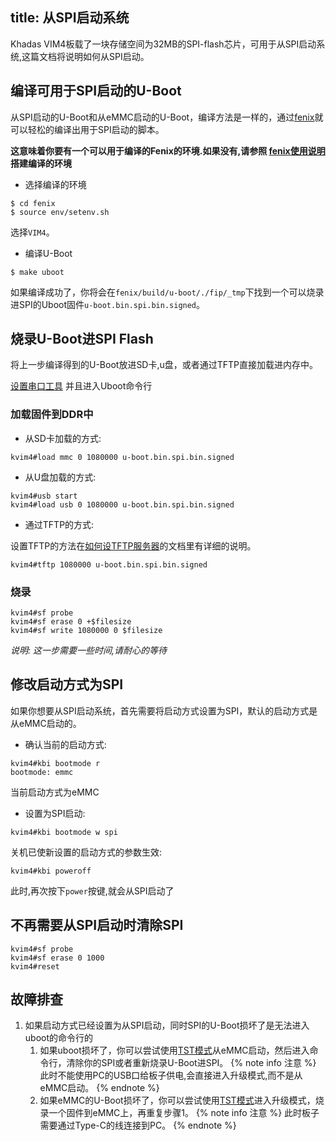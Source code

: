 title: 从SPI启动系统
---

Khadas VIM4板载了一块存储空间为32MB的SPI-flash芯片，可用于从SPI启动系统,这篇文档将说明如何从SPI启动。

## 编译可用于SPI启动的U-Boot

从SPI启动的U-Boot和从eMMC启动的U-Boot，编译方法是一样的，通过[fenix](https://github.com/khadas/fenix)就可以轻松的编译出用于SPI启动的脚本。

**这意味着你要有一个可以用于编译的Fenix的环境.如果没有,请参照 [fenix使用说明](FenixScript.html) 搭建编译的环境**

* 选择编译的环境

```shell
$ cd fenix
$ source env/setenv.sh
```

选择`VIM4`。

* 编译U-Boot

```shell
$ make uboot
```

如果编译成功了，你将会在`fenix/build/u-boot/./fip/_tmp`下找到一个可以烧录进SPI的Uboot固件`u-boot.bin.spi.bin.signed`。

## 烧录U-Boot进SPI Flash

将上一步编译得到的U-Boot放进SD卡,u盘，或者通过TFTP直接加载进内存中。

[设置串口工具](SetupSerialTool.html) 并且进入Uboot命令行

### 加载固件到DDR中

* 从SD卡加载的方式:

```shell
kvim4#load mmc 0 1080000 u-boot.bin.spi.bin.signed
```

* 从U盘加载的方式:

```shell
kvim4#usb start
kvim4#load usb 0 1080000 u-boot.bin.spi.bin.signed
```

* 通过TFTP的方式:

设置TFTP的方法在[如何设TFTP服务器](SetupTFTPServer.html)的文档里有详细的说明。


```shell
kvim4#tftp 1080000 u-boot.bin.spi.bin.signed
```

### 烧录

```shell
kvim4#sf probe
kvim4#sf erase 0 +$filesize
kvim4#sf write 1080000 0 $filesize
```

*说明: 这一步需要一些时间,请耐心的等待*

## 修改启动方式为SPI

如果你想要从SPI启动系统，首先需要将启动方式设置为SPI，默认的启动方式是从eMMC启动的。

* 确认当前的启动方式:

```shell
kvim4#kbi bootmode r
bootmode: emmc
```

当前启动方式为eMMC

* 设置为SPI启动:

```shell
kvim4#kbi bootmode w spi
```

关机已使新设置的启动方式的参数生效:

```shell
kvim4#kbi poweroff
```

此时,再次按下`power`按键,就会从SPI启动了

## 不再需要从SPI启动时清除SPI

```shell
kvim4#sf probe
kvim4#sf erase 0 1000
kvim4#reset
```

## 故障排查
1. 如果启动方式已经设置为从SPI启动，同时SPI的U-Boot损坏了是无法进入uboot的命令行的
	1) 如果uboot损坏了，你可以尝试使用[TST模式](BootIntoUpgradeMode.html#TST-Mode-Recommended)从eMMC启动，然后进入命令行，清除你的SPI或者重新烧录U-Boot进SPI。
	{% note info 注意 %}
		此时不能使用PC的USB口给板子供电,会直接进入升级模式,而不是从eMMC启动。
	{% endnote %}
	2) 如果eMMC的U-Boot损坏了，你可以尝试使用[TST模式](BootIntoUpgradeMode.html#TST-Mode-Recommended)进入升级模式，烧录一个固件到eMMC上，再重复步骤1。
	{% note info 注意 %}
		此时板子需要通过Type-C的线连接到PC。
	{% endnote %}
